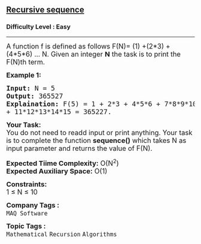 <h2><a href="https://practice.geeksforgeeks.org/problems/recursive-sequence1611/1?page=3&category[]=Recursion&sortBy=submissions">Recursive sequence</a></h2><h3>Difficulty Level : Easy</h3><hr><div class="problems_problem_content__Xm_eO"><p><span style="font-size:18px">A function f is defined as follows&nbsp;F(N)= (1) +(2*3) + (4*5*6) ... N. Given an integer <strong>N</strong>&nbsp;the task is to print the F(N)th term.</span></p>

<p><strong><span style="font-size:18px">Example 1:</span></strong></p>

<pre><span style="font-size:18px"><strong>Input:</strong> N = 5
<strong>Output:</strong> 365527
<strong>Explaination:</strong> F(5) = 1 + 2*3 + 4*5*6 + 7*8*9*10 
+ 11*12*13*14*15 = 365227.</span></pre>

<p><span style="font-size:18px"><strong>Your Task:</strong><br>
You do not need to readd input or print anything. Your task is to complete the function <strong>sequence()</strong> which takes N as input parameter and returns the value of F(N).</span></p>

<p><span style="font-size:18px"><strong>Expected Tiime Complexity:</strong> O(N<sup>2</sup>)<br>
<strong>Expected Auxiliary Space:</strong> O(1)</span></p>

<p><span style="font-size:18px"><strong>Constraints:</strong><br>
1 ≤ N ≤ 10</span></p>
</div><p><span style=font-size:18px><strong>Company Tags : </strong><br><code>MAQ Software</code>&nbsp;<br><p><span style=font-size:18px><strong>Topic Tags : </strong><br><code>Mathematical</code>&nbsp;<code>Recursion</code>&nbsp;<code>Algorithms</code>&nbsp;